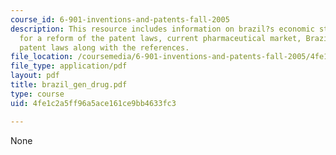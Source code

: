 ```yaml
---
course_id: 6-901-inventions-and-patents-fall-2005
description: This resource includes information on brazil?s economic status, the need
  for a reform of the patent laws, current pharmaceutical market, Brazilian government,
  patent laws along with the references.
file_location: /coursemedia/6-901-inventions-and-patents-fall-2005/4fe1c2a5ff96a5ace161ce9bb4633fc3_brazil_gen_drug.pdf
file_type: application/pdf
layout: pdf
title: brazil_gen_drug.pdf
type: course
uid: 4fe1c2a5ff96a5ace161ce9bb4633fc3

---
```

None